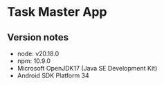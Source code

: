 # Task Master App

## Version notes
- node: v20.18.0
- npm: 10.9.0
- Microsoft OpenJDK17 (Java SE Development Kit)
- Android SDK Platform 34
